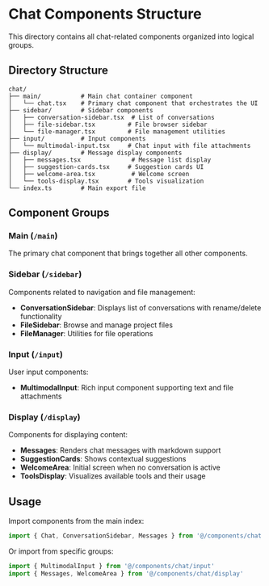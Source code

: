 # Chat Components Structure

This directory contains all chat-related components organized into logical groups.

## Directory Structure

```
chat/
├── main/           # Main chat container component
│   └── chat.tsx    # Primary chat component that orchestrates the UI
├── sidebar/        # Sidebar components
│   ├── conversation-sidebar.tsx  # List of conversations
│   ├── file-sidebar.tsx         # File browser sidebar
│   └── file-manager.tsx         # File management utilities
├── input/          # Input components
│   └── multimodal-input.tsx     # Chat input with file attachments
├── display/        # Message display components
│   ├── messages.tsx              # Message list display
│   ├── suggestion-cards.tsx     # Suggestion cards UI
│   ├── welcome-area.tsx          # Welcome screen
│   └── tools-display.tsx        # Tools visualization
└── index.ts        # Main export file
```

## Component Groups

### Main (`/main`)
The primary chat component that brings together all other components.

### Sidebar (`/sidebar`)
Components related to navigation and file management:
- **ConversationSidebar**: Displays list of conversations with rename/delete functionality
- **FileSidebar**: Browse and manage project files
- **FileManager**: Utilities for file operations

### Input (`/input`)
User input components:
- **MultimodalInput**: Rich input component supporting text and file attachments

### Display (`/display`)
Components for displaying content:
- **Messages**: Renders chat messages with markdown support
- **SuggestionCards**: Shows contextual suggestions
- **WelcomeArea**: Initial screen when no conversation is active
- **ToolsDisplay**: Visualizes available tools and their usage

## Usage

Import components from the main index:

```typescript
import { Chat, ConversationSidebar, Messages } from '@/components/chat'
```

Or import from specific groups:

```typescript
import { MultimodalInput } from '@/components/chat/input'
import { Messages, WelcomeArea } from '@/components/chat/display'
```